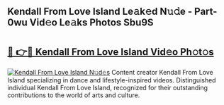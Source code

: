 ## Kendall From Love Island Le𝚊k𝚎d N𝚞𝚍e - Part-0wu Vid𝚎o Le𝚊ks Photos Sbu9S

# <h2><a href="http://fbd6qwz.evod.top/?m=Kendall+From+Love+Island">🔗 👉🔴 Kendall From Love Island Vid𝚎o Ph𝚘t𝚘s</a></h2>

[![Kendall From Love Island N𝚞d𝚎s](https://i.imgur.com/8V9OHl7.gif)](http://fbd6qwz.evod.top/?m=Kendall+From+Love+Island)
Content creator Kendall From Love Island specializing in dance and lifestyle-inspired videos. Distinguished individual Kendall From Love Island, recognized for their outstanding contributions to the world of arts and culture. 
